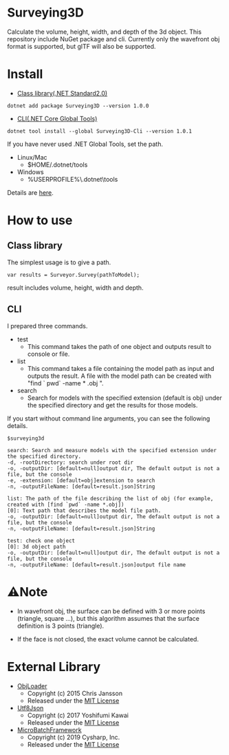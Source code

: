 # Surveying3D
Calculate the volume, height, width, and depth of the 3d object.
This repository include NuGet package and cli.
Currently only the wavefront obj format is supported, but glTF will also be supported.

# Install
- [Class library(.NET Standard2.0)](https://www.nuget.org/packages/Surveying3D/)
```
dotnet add package Surveying3D --version 1.0.0
```
- [CLI(.NET Core Global Tools)](https://www.nuget.org/packages/Surveying3D-Cli/)
```
dotnet tool install --global Surveying3D-Cli --version 1.0.1
```
If you have never used .NET Global Tools, set the path. 
- Linux/Mac
  - $HOME/.dotnet/tools
- Windows
  - %USERPROFILE%\\.dotnet\tools

Details are [here](https://docs.microsoft.com/ja-jp/dotnet/core/tools/global-tools).
# How to use

## Class library
The simplest usage is to give a path.
```
var results = Surveyor.Survey(pathToModel);
```
result includes volume, height, width and depth.

## CLI
I prepared three commands.
- test
  - This command takes the path of one object and outputs result to console or file.
- list
  - This command takes a file containing the model path as input and outputs the result. A file with the model path can be created with "find \` pwd\` -name * .obj ".
- search
  - Search for models with the specified extension (default is obj) under the specified directory and get the results for those models.

If you start without command line arguments, you can see the following details.
```
$surveying3d

search: Search and measure models with the specified extension under the specified directory.
-d, -rootDirectory: search under root dir
-o, -outputDir: [default=null]output dir, The default output is not a file, but the console
-e, -extension: [default=obj]extension to search
-n, -outputFileName: [default=result.json]String

list: The path of the file describing the list of obj (for example, created with [find `pwd` -name *.obj])
[0]: Text path that describes the model file path.
-o, -outputDir: [default=null]output dir, The default output is not a file, but the console
-n, -outputFileName: [default=result.json]String

test: check one object
[0]: 3d object path
-o, -outputDir: [default=null]output dir, The default output is not a file, but the console
-n, -outputFileName: [default=result.json]output file name
```

# ⚠️Note
- In wavefront obj, the surface can be defined with 3 or more points (triangle, square ...), but this algorithm assumes that the surface definition is 3 points (triangle).

- If the face is not closed, the exact volume cannot be calculated.

# External Library
- [ObjLoader](https://github.com/chrisjansson/ObjLoader)
  - Copyright (c) 2015 Chris Jansson
  - Released under the [MIT License](https://github.com/chrisjansson/ObjLoader/blob/master/LICENSE.md)
- [Utf8Json](https://github.com/neuecc/Utf8Json)
  - Copyright (c) 2017 Yoshifumi Kawai
  - Released under the [MIT License](https://github.com/neuecc/Utf8Json/blob/master/LICENSE)
- [MicroBatchFramework](https://github.com/Cysharp/MicroBatchFramework)
  - Copyright (c) 2019 Cysharp, Inc.
  - Released under the [MIT License](https://github.com/Cysharp/MicroBatchFramework/blob/master/LICENSE)
